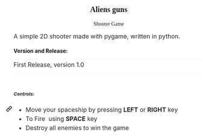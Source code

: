
<body>
<h1 style="text-align: center;">
<span style="font-size:20px;"><span style="font-family:comic sans ms,cursive;"><strong>Aliens guns</strong></span></span></h1>
<p style="text-align: center;">
<span style="font-family:comic sans ms,cursive;">Shooter Game</span></p>
<p>
<span style="color: rgb(36, 41, 47); font-family: -apple-system, &quot;system-ui&quot;, &quot;Segoe UI&quot;, Helvetica, Arial, sans-serif, &quot;Apple Color Emoji&quot;, &quot;Segoe UI Emoji&quot;; font-size: 16px; background-color: rgb(255, 255, 255);">A simple 2D shooter made with pygame, written in python.&nbsp;</span></p>
<h4>
Version and Release:</h4>
<p dir="auto" style="box-sizing: border-box; margin-top: 0px; margin-bottom: 16px; color: rgb(36, 41, 47); font-family: -apple-system, &quot;system-ui&quot;, &quot;Segoe UI&quot;, Helvetica, Arial, sans-serif, &quot;Apple Color Emoji&quot;, &quot;Segoe UI Emoji&quot;; font-size: 16px; background-color: rgb(255, 255, 255);">
First Release, version 1.0</p>
<p dir="auto" style="box-sizing: border-box; margin-top: 0px; margin-bottom: 16px; color: rgb(36, 41, 47); font-family: -apple-system, &quot;system-ui&quot;, &quot;Segoe UI&quot;, Helvetica, Arial, sans-serif, &quot;Apple Color Emoji&quot;, &quot;Segoe UI Emoji&quot;; font-size: 16px; background-color: rgb(255, 255, 255);">
&nbsp;</p>
<h5 dir="auto" style="box-sizing: border-box; margin-top: 24px; margin-bottom: 16px; font-size: 0.875em; line-height: 1.25; color: rgb(36, 41, 47); font-family: -apple-system, &quot;system-ui&quot;, &quot;Segoe UI&quot;, Helvetica, Arial, sans-serif, &quot;Apple Color Emoji&quot;, &quot;Segoe UI Emoji&quot;; background-color: rgb(255, 255, 255);">
Controls:</h5>
<h3 dir="auto" style="box-sizing: border-box; margin-top: 24px; margin-bottom: 16px; font-size: 1.25em; line-height: 1.25;">
<a aria-hidden="true" class="anchor" href="https://github.com/shivamshekhar/PyGalaxian#screenshots" id="user-content-screenshots" style="box-sizing: border-box; background-color: transparent; text-decoration-line: none; transition: color 80ms cubic-bezier(0.33, 1, 0.68, 1) 0s, background-color 0s ease 0s, box-shadow 0s ease 0s, border-color 0s ease 0s; float: left; padding-right: 4px; margin-left: -20px; line-height: 1;"><svg aria-hidden="true" class="octicon octicon-link" height="16" version="1.1" viewbox="0 0 16 16" width="16"><path d="M7.775 3.275a.75.75 0 001.06 1.06l1.25-1.25a2 2 0 112.83 2.83l-2.5 2.5a2 2 0 01-2.83 0 .75.75 0 00-1.06 1.06 3.5 3.5 0 004.95 0l2.5-2.5a3.5 3.5 0 00-4.95-4.95l-1.25 1.25zm-4.69 9.64a2 2 0 010-2.83l2.5-2.5a2 2 0 012.83 0 .75.75 0 001.06-1.06 3.5 3.5 0 00-4.95 0l-2.5 2.5a3.5 3.5 0 004.95 4.95l1.25-1.25a.75.75 0 00-1.06-1.06l-1.25 1.25a2 2 0 01-2.83 0z" fill-rule="evenodd"></path></svg></a></h3>
<ul dir="auto" style="box-sizing: border-box; padding-left: 2em; margin-top: 0px; margin-bottom: 16px; color: rgb(36, 41, 47); font-family: -apple-system, &quot;system-ui&quot;, &quot;Segoe UI&quot;, Helvetica, Arial, sans-serif, &quot;Apple Color Emoji&quot;, &quot;Segoe UI Emoji&quot;; font-size: 16px; background-color: rgb(255, 255, 255);">
<li style="box-sizing: border-box;">
Move your spaceship by pressing <strong>LEFT</strong> or <strong>RIGHT</strong> key</li>
<li style="box-sizing: border-box; margin-top: 0.25em;">
To Fire&nbsp; using <strong>SPACE</strong> key</li>
<li style="box-sizing: border-box; margin-top: 0.25em;">
Destroy all enemies to win the game</li>
</ul></body>
